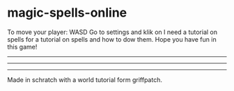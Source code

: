 # magic-spells-online
To move your player: WASD
Go to settings and klik on I need a tutorial on spells for a tutorial on spells and how to dow them.
Hope you have fun in this game!

-----------------------------------------------------------------------
-----------------------------------------------------------------------
-----------------------------------------------------------------------

Made in schratch with a world tutorial form griffpatch.

